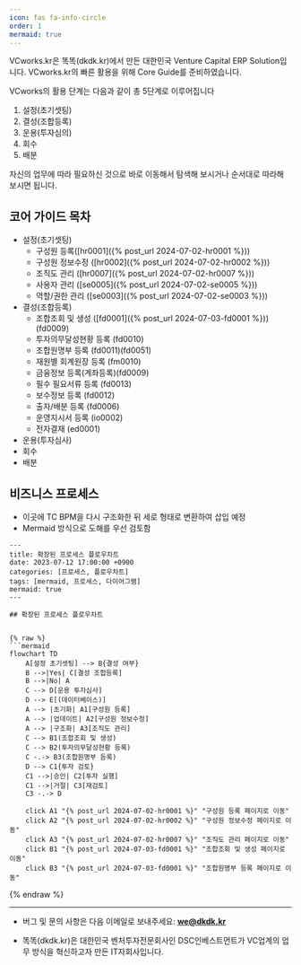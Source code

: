 ```yaml
---
icon: fas fa-info-circle
order: 1
mermaid: true
---
```

VCworks.kr은 똑똑(dkdk.kr)에서 만든 대한민국 Venture Capital ERP Solution입니다. 
VCworks.kr의 빠른 활용을 위해 Core Guide를 준비하였습니다.

VCworks의 활용 단계는 다음과 같이 총 5단계로 이루어집니다

1. 설정(초기셋팅)
2. 결성(조합등록)
3. 운용(투자심의)
4. 회수
5. 배분

자신의 업무에 따라 필요하신 것으로 바로 이동해서 탐색해 보시거나 순서대로 따라해 보시면 됩니다.

## 코어 가이드 목차

- 설정(초기셋팅)
	- 구성원 등록([hr0001]({% post_url 2024-07-02-hr0001 %})) 
	- 구성원 정보수정 ([hr0002]({% post_url 2024-07-02-hr0002 %}))
	- 조직도 관리 ([hr0007]({% post_url 2024-07-02-hr0007 %}))  
	- 사용자 관리 ([se0005]({% post_url 2024-07-02-se0005 %}))  
	- 역할/권한 관리 ([se0003]({% post_url 2024-07-02-se0003 %}))  
- 결성(조합등록)
	- 조합조회 및 생성 ([fd0001]({% post_url 2024-07-03-fd0001 %}))(fd0009)  
	- 투자의무달성현황 등록 (fd0010)
	- 조합원명부 등록 (fd0011)(fd0051)
	- 재원별 회계원장 등록 (fm0010)
	- 금융정보 등록(계좌등록)(fd0009)
	- 필수 필요서류 등록 (fd0013)
	- 보수정보 등록 (fd0012)
	- 출자/배분 등록 (fd0006)
	- 운영지시서 등록 (io0002)
	- 전자결재 (ed0001)
- 운용(투자심사)
- 회수
- 배분

## 비즈니스 프로세스

- 이곳에 TC BPM을 다시 구조화한 뒤 세로 형태로 변환하여 삽입 예정
- Mermaid 방식으로 도해를 우선 검토함

```mermaid
---
title: 확장된 프로세스 플로우차트
date: 2023-07-12 17:00:00 +0900
categories: [프로세스, 플로우차트]
tags: [mermaid, 프로세스, 다이어그램]
mermaid: true
---

## 확장된 프로세스 플로우차트


{% raw %}
```mermaid
flowchart TD
    A[설정 초기셋팅] --> B{결성 여부}
    B -->|Yes| C[결성 조합등록]
    B -->|No| A
    C --> D[운용 투자심사]
    D --> E[(데이터베이스)]
    A --> |초기화| A1[구성원 등록]
    A --> |업데이트| A2[구성원 정보수정]
    A --> |구조화| A3[조직도 관리]
    C --> B1(조합조회 및 생성)
    C --> B2(투자의무달성현황 등록)
    C -.-> B3(조합원명부 등록)
    D --> C1{투자 검토}
    C1 -->|승인| C2[투자 실행]
    C1 -->|거절| C3[재검토]
    C3 -.-> D
    
    click A1 "{% post_url 2024-07-02-hr0001 %}" "구성원 등록 페이지로 이동"
    click A2 "{% post_url 2024-07-02-hr0002 %}" "구성원 정보수정 페이지로 이동"
    click A3 "{% post_url 2024-07-02-hr0007 %}" "조직도 관리 페이지로 이동"
    click B1 "{% post_url 2024-07-03-fd0001 %}" "조합조회 및 생성 페이지로 이동"
    click B3 "{% post_url 2024-07-03-fd0001 %}" "조합원명부 등록 페이지로 이동"
```
{% endraw %}

---

- 버그 및 문의 사항은 다음 이메일로 보내주세요: **[we@dkdk.kr](mailto:we@dkdk.kr)**

- 똑똑(dkdk.kr)은 대한민국 벤처투자전문회사인 DSC인베스트먼트가 VC업계의 업무 방식을 혁신하고자 만든 IT자회사입니다. 


